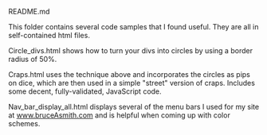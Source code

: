 README.md

This folder contains several code samples that I found useful.  They are all in self-contained html files.

Circle_divs.html shows how to turn your divs into circles by using a border radius of 50%.

Craps.html uses the technique above and incorporates the circles as pips on dice, which are then used in a simple "street" version
of craps.	Includes some decent, fully-validated, JavaScript code.

Nav_bar_display_all.html displays several of the menu bars I used for my site at www.bruceAsmith.com
and is helpful when coming up with color schemes.

